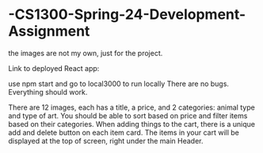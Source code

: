 # -CS1300-Spring-24-Development-Assignment
the images are not my own, just for the project.

Link to deployed React app: 

use npm start and go to local3000 to run locally
There are no bugs. Everything should work. 

There are 12 images, each has a title, a price, and 2 categories: 
animal type and type of art. You should be able to sort based on price and filter items based on their categories. 
When adding things to the cart, there is a unique add and delete button on each item card. The items in your 
cart will be displayed at the top of screen, right under the main Header. 